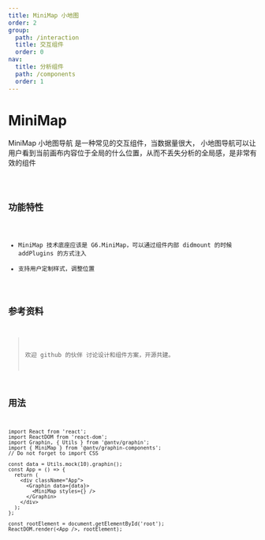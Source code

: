 ```yaml
---
title: MiniMap 小地图
order: 2
group:
  path: /interaction
  title: 交互组件
  order: 0
nav:
  title: 分析组件
  path: /components
  order: 1
---
```


# MiniMap

MiniMap 小地图导航 是一种常见的交互组件，当数据量很大， 小地图导航可以让用户看到当前画布内容位于全局的什么位置，从而不丢失分析的全局感，是非常有效的组件

<code src='./demos/index.tsx'>

## 功能特性

- MiniMap 技术底座应该是 G6.MiniMap，可以通过组件内部 didmount 的时候 addPlugins 的方式注入
- 支持用户定制样式，调整位置

## 参考资料

> 欢迎 github 的伙伴 讨论设计和组件方案，开源共建。

## 用法

```tsx | pure
import React from 'react';
import ReactDOM from 'react-dom';
import Graphin, { Utils } from '@antv/graphin';
import { MiniMap } from '@antv/graphin-components';
// Do not forget to import CSS

const data = Utils.mock(10).graphin();
const App = () => {
  return (
    <div className="App">
      <Graphin data={data}>
        <MiniMap styles={} />
      </Graphin>
    </div>
  );
};

const rootElement = document.getElementById('root');
ReactDOM.render(<App />, rootElement);
```
